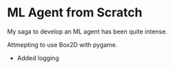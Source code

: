 # ML Agent from Scratch

My saga to develop an ML agent has been quite intense.

Attmepting to use Box2D with pygame.

* Added logging
